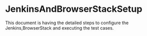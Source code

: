 # JenkinsAndBrowserStackSetup
This document is having the detailed steps to configure the Jenkins,BrowserStack and executing the test cases.
